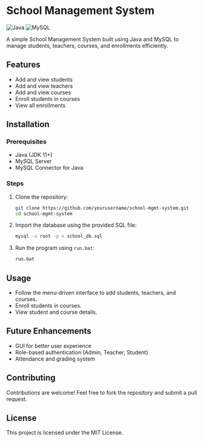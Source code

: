 # School Management System

![Java](https://img.shields.io/badge/Java-ED8B00?style=for-the-badge&logo=java&logoColor=white)
![MySQL](https://img.shields.io/badge/MySQL-005C84?style=for-the-badge&logo=mysql&logoColor=white)

A simple School Management System built using Java and MySQL to manage students, teachers, courses, and enrollments efficiently.

## Features
- Add and view students
- Add and view teachers
- Add and view courses
- Enroll students in courses
- View all enrollments

## Installation
### Prerequisites
- Java (JDK 11+)
- MySQL Server
- MySQL Connector for Java

### Steps
1. Clone the repository:
   ```sh
   git clone https://github.com/yourusername/school-mgmt-system.git
   cd school-mgmt-system
   ```
2. Import the database using the provided SQL file:
   ```sh
   mysql -u root -p < school_db.sql
   ```
3. Run the program using `run.bat`:
   ```sh
   run.bat
   ```

## Usage
- Follow the menu-driven interface to add students, teachers, and courses.
- Enroll students in courses.
- View student and course details.

## Future Enhancements
- GUI for better user experience
- Role-based authentication (Admin, Teacher, Student)
- Attendance and grading system

## Contributing
Contributions are welcome! Feel free to fork the repository and submit a pull request.

## License
This project is licensed under the MIT License.


